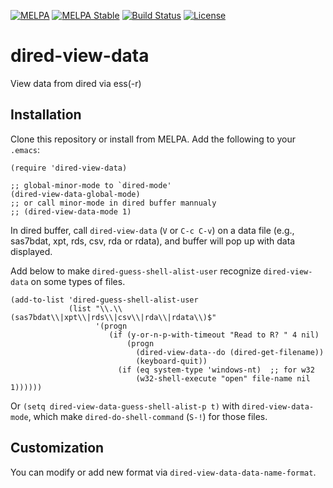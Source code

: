 [![MELPA](https://melpa.org/packages/dired-view-data-badge.svg)](https://melpa.org/#/dired-view-data)
[![MELPA Stable](https://stable.melpa.org/packages/dired-view-data-badge.svg)](https://stable.melpa.org/#/dired-view-data)
[![Build Status](https://github.com/ShuguangSun/dired-view-data/workflows/CI/badge.svg)](https://github.com/ShuguangSun/dired-view-data/actions)
[![License](http://img.shields.io/:license-gpl3-blue.svg)](http://www.gnu.org/licenses/gpl-3.0.html)


# dired-view-data

View data from dired via ess(-r)

## Installation

Clone this repository or install from MELPA. Add the following to your `.emacs`:

``` elisp
(require 'dired-view-data)

;; global-minor-mode to `dired-mode'
(dired-view-data-global-mode)
;; or call minor-mode in dired buffer mannualy
;; (dired-view-data-mode 1)
```

In dired buffer, call `dired-view-data` (`V` or `C-c C-v`) on a data file (e.g., sas7bdat, xpt, rds, csv, rda or rdata), and buffer will pop up with data displayed.

Add below to make `dired-guess-shell-alist-user` recognize `dired-view-data` on some types of files.
``` elisp
(add-to-list 'dired-guess-shell-alist-user
             (list "\\.\\(sas7bdat\\|xpt\\|rds\\|csv\\|rda\\|rdata\\)$"
                   '(progn
                      (if (y-or-n-p-with-timeout "Read to R? " 4 nil)
                          (progn
                            (dired-view-data--do (dired-get-filename))
                            (keyboard-quit))
                        (if (eq system-type 'windows-nt)  ;; for w32
                            (w32-shell-execute "open" file-name nil 1))))))
```
Or `(setq dired-view-data-guess-shell-alist-p t)` with `dired-view-data-mode`,
which make `dired-do-shell-command` (`S-!`) for those files.

## Customization

You can modify or add new format via `dired-view-data-data-name-format`.
